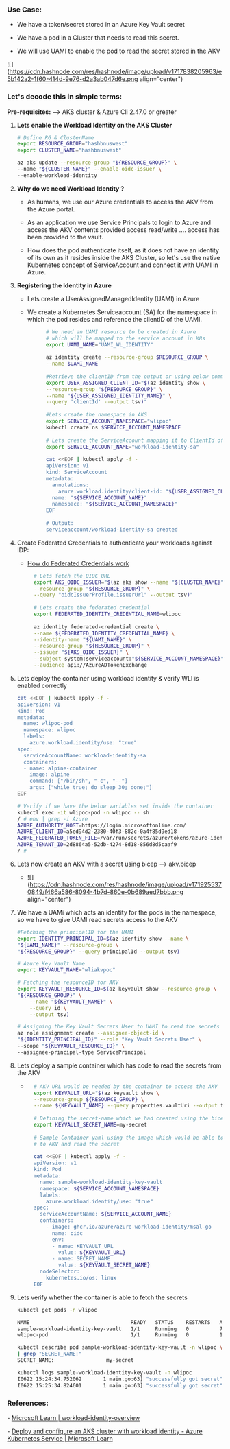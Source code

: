 ### Use Case:

* We have a token/secret stored in an Azure Key Vault secret
    
* We have a pod in a Cluster that needs to read this secret.
    
* We will use UAMI to enable the pod to read the secret stored in the AKV
    

![](https://cdn.hashnode.com/res/hashnode/image/upload/v1717838205963/e5b142a2-1f60-414d-9e76-d2a3ab047d6e.png align="center")

### Let's decode this in simple terms:

**Pre-requisites:** \--&gt; AKS cluster & Azure Cli 2.47.0 or greater

1. **Lets enable the Workload Identity on the AKS Cluster**
    
    ```bash
    # Define RG & ClusterName
    export RESOURCE_GROUP="hashbnuswest"
    export CLUSTER_NAME="hashbnuswest"
    
    az aks update --resource-group "${RESOURCE_GROUP}" \
    --name "${CLUSTER_NAME}" --enable-oidc-issuer \
    --enable-workload-identity
    ```
    
2. **Why do we need Workload Identity ?**
    
    * As humans, we use our Azure credentials to access the AKV from the Azure portal.
        
    * As an application we use Service Principals to login to Azure and access the AKV contents provided access read/write .... access has been provided to the vault.
        
    * How does the pod authenticate itself, as it does not have an identity of its own as it resides inside the AKS Cluster, so let's use the native Kubernetes concept of ServiceAccount and connect it with UAMI in Azure.
        
3. **Registering the Identity in Azure**
    
    * Lets create a UserAssignedManagedIdentity (UAMI) in Azure
        
    * We create a Kubernetes Serviceaccount (SA) for the namespace in which the pod resides and reference the clientID of the UAMI.
        
        ```bash
              # We need an UAMI resource to be created in Azure
              # which will be mapped to the service account in K8s
              export UAMI_NAME="UAMI_WL_IDENTITY"
            
              az identity create --resource-group $RESOURCE_GROUP \
              --name $UAMI_NAME
              
              #Retrieve the clientID from the output or using below command
              export USER_ASSIGNED_CLIENT_ID="$(az identity show \
              --resource-group "${RESOURCE_GROUP}" \
              --name "${USER_ASSIGNED_IDENTITY_NAME}" \
              --query 'clientId' --output tsv)"
              
              #Lets create the namespace in AKS
              export SERVICE_ACCOUNT_NAMESPACE="wlipoc"
              kubectl create ns $SERVICE_ACCOUNT_NAMESPACE
              
              # Lets create the ServiceAccount mapping it to ClientId of UAMI
              export SERVICE_ACCOUNT_NAME="workload-identity-sa"
              
              cat <<EOF | kubectl apply -f -
              apiVersion: v1
              kind: ServiceAccount
              metadata:
                annotations:
                  azure.workload.identity/client-id: "${USER_ASSIGNED_CLIENT_ID}"
                name: "${SERVICE_ACCOUNT_NAME}"
                namespace: "${SERVICE_ACCOUNT_NAMESPACE}"
              EOF
              
              # Output:
              serviceaccount/workload-identity-sa created
        ```
        
4. Create Federated Credentials to authenticate your workloads against IDP:
    
    * [How do Federated Credentials work](https://learn.microsoft.com/en-us/graph/api/resources/federatedidentitycredentials-overview?view=graph-rest-1.0#how-do-federated-identity-credentials-work)
        
        ```bash
          # Lets fetch the OIDC URL
          export AKS_OIDC_ISSUER="$(az aks show --name "${CLUSTER_NAME}" \
          --resource-group "${RESOURCE_GROUP}" \
          --query "oidcIssuerProfile.issuerUrl" --output tsv)"
          
          # Lets create the federated credential
          export FEDERATED_IDENTITY_CREDENTIAL_NAME=wlipoc
          
          az identity federated-credential create \
          --name ${FEDERATED_IDENTITY_CREDENTIAL_NAME} \
          --identity-name "${UAMI_NAME}" \
          --resource-group "${RESOURCE_GROUP}" \
          --issuer "${AKS_OIDC_ISSUER}" \
          --subject system:serviceaccount:"${SERVICE_ACCOUNT_NAMESPACE}":"${SERVICE_ACCOUNT_NAME}" \
          --audience api://AzureADTokenExchange
        ```
        
5. Lets deploy the container using workload identity & verify WLI is enabled correctly
    
    ```bash
    cat <<EOF | kubectl apply -f -
    apiVersion: v1
    kind: Pod
    metadata:
      name: wlipoc-pod
      namespace: wlipoc
      labels:
        azure.workload.identity/use: "true"
    spec:
      serviceAccountName: workload-identity-sa
      containers:
      - name: alpine-container
        image: alpine
        command: ["/bin/sh", "-c", "--"]
        args: ["while true; do sleep 30; done;"]
    EOF
    
    # Verify if we have the below variables set inside the container
    kubectl exec -it wlipoc-pod -n wlipoc -- sh
    / # env | grep -i Azure
    AZURE_AUTHORITY_HOST=https://login.microsoftonline.com/
    AZURE_CLIENT_ID=a5ed94d2-2380-40f3-882c-0a4f85d9ed18
    AZURE_FEDERATED_TOKEN_FILE=/var/run/secrets/azure/tokens/azure-identity-token
    AZURE_TENANT_ID=2d8864a5-52db-4274-8d18-856d8d5caaf9
    / #
    ```
    
6. Lets now create an AKV with a secret using bicep --&gt; akv.bicep
    
    * ![](https://cdn.hashnode.com/res/hashnode/image/upload/v1719255370849/f466a586-8094-4b7d-860e-0b689aed7bbb.png align="center")
        
7. We have a UAMi which acts an identity for the pods in the namespace, so we have to give UAMI read secrets access to the AKV
    
    ```bash
    #Fetching the principalID for the UAMI
    export IDENTITY_PRINCIPAL_ID=$(az identity show --name \
    "${UAMI_NAME}" --resource-group \
    "${RESOURCE_GROUP}" --query principalId --output tsv)
    
    # Azure Key Vault Name
    export KEYVAULT_NAME="wliakvpoc"
    
    # Fetching the resourceID for AKV
    export KEYVAULT_RESOURCE_ID=$(az keyvault show --resource-group \
    "${RESOURCE_GROUP}" \
        --name "${KEYVAULT_NAME}" \
        --query id \
        --output tsv)
    
    # Assigning the Key Vault Secrets User to UAMI to read the secrets
    az role assignment create --assignee-object-id \
    "${IDENTITY_PRINCIPAL_ID}" --role "Key Vault Secrets User" \
    --scope "${KEYVAULT_RESOURCE_ID}" \
    --assignee-principal-type ServicePrincipal
    ```
    
8. Lets deploy a sample container which has code to read the secrets from the AKV
    
    * ```bash
        # AKV URL would be needed by the container to access the AKV
        export KEYVAULT_URL="$(az keyvault show \
        --resource-group ${RESOURCE_GROUP} \
        --name ${KEYVAULT_NAME} --query properties.vaultUri --output tsv)"
        
        # Defining the secret-name which we had created using the bicep file
        export KEYVAULT_SECRET_NAME=my-secret
        
        # Sample Container yaml using the image which would be able to connect
        # to AKV and read the secret
         
        cat <<EOF | kubectl apply -f -
        apiVersion: v1
        kind: Pod
        metadata:
          name: sample-workload-identity-key-vault
          namespace: ${SERVICE_ACCOUNT_NAMESPACE}
          labels:
            azure.workload.identity/use: "true"
        spec:
          serviceAccountName: ${SERVICE_ACCOUNT_NAME}
          containers:
            - image: ghcr.io/azure/azure-workload-identity/msal-go
              name: oidc
              env:
              - name: KEYVAULT_URL
                value: ${KEYVAULT_URL}
              - name: SECRET_NAME
                value: ${KEYVAULT_SECRET_NAME}
          nodeSelector:
            kubernetes.io/os: linux
        EOF
        ```
        
9. Lets verify whether the container is able to fetch the secrets
    
    ```bash
    kubectl get pods -n wlipoc
    
    NAME                                 READY   STATUS    RESTARTS   AGE
    sample-workload-identity-key-vault   1/1     Running   0          7s
    wlipoc-pod                           1/1     Running   0          117m
    ```
    
    ```bash
    kubectl describe pod sample-workload-identity-key-vault -n wlipoc \
    | grep "SECRET_NAME:"
    SECRET_NAME:                 my-secret
    ```
    
    ```bash
    kubectl logs sample-workload-identity-key-vault -n wlipoc
    I0622 15:24:34.752062       1 main.go:63] "successfully got secret" secret="hellowwss"
    I0622 15:25:34.824601       1 main.go:63] "successfully got secret" secret="hellowwss"
    ```
    

### References:

\- [Microsoft Learn | workload-identity-overview](https://learn.microsoft.com/en-us/azure/aks/workload-identity-overview?tabs=python)

\- [Deploy and configure an AKS cluster with workload identity - Azure Kubernetes Service | Microsoft Learn](https://learn.microsoft.com/en-us/azure/aks/workload-identity-deploy-cluster)
